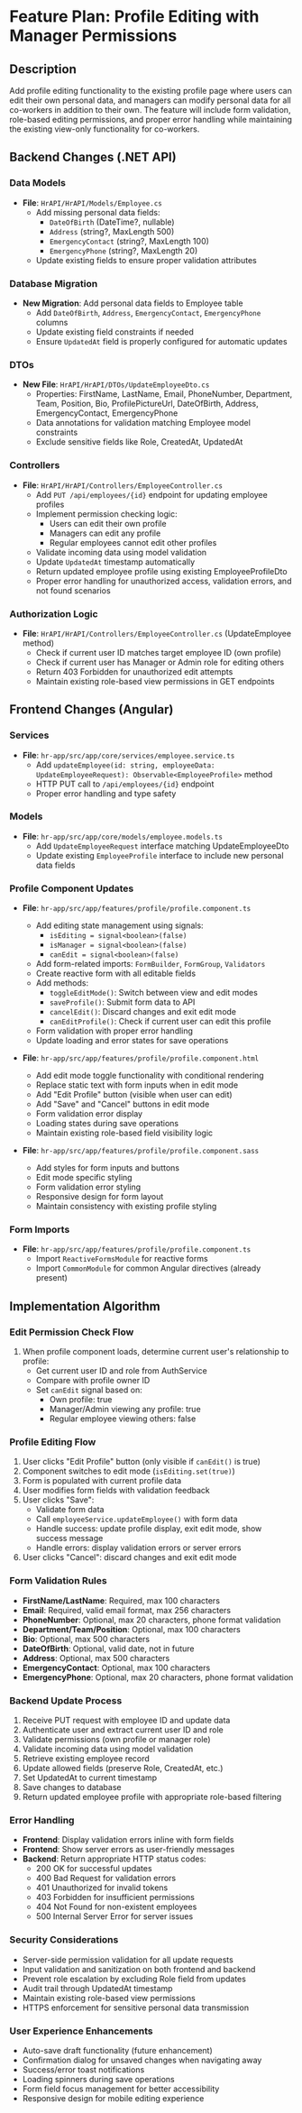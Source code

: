 # Feature Plan: Profile Editing with Manager Permissions

## Description
Add profile editing functionality to the existing profile page where users can edit their own personal data, and managers can modify personal data for all co-workers in addition to their own. The feature will include form validation, role-based editing permissions, and proper error handling while maintaining the existing view-only functionality for co-workers.

## Backend Changes (.NET API)

### Data Models
- **File**: `HrAPI/HrAPI/Models/Employee.cs`
  - Add missing personal data fields:
    - `DateOfBirth` (DateTime?, nullable)
    - `Address` (string?, MaxLength 500)
    - `EmergencyContact` (string?, MaxLength 100)
    - `EmergencyPhone` (string?, MaxLength 20)
  - Update existing fields to ensure proper validation attributes

### Database Migration
- **New Migration**: Add personal data fields to Employee table
  - Add `DateOfBirth`, `Address`, `EmergencyContact`, `EmergencyPhone` columns
  - Update existing field constraints if needed
  - Ensure `UpdatedAt` field is properly configured for automatic updates

### DTOs
- **New File**: `HrAPI/HrAPI/DTOs/UpdateEmployeeDto.cs`
  - Properties: FirstName, LastName, Email, PhoneNumber, Department, Team, Position, Bio, ProfilePictureUrl, DateOfBirth, Address, EmergencyContact, EmergencyPhone
  - Data annotations for validation matching Employee model constraints
  - Exclude sensitive fields like Role, CreatedAt, UpdatedAt

### Controllers
- **File**: `HrAPI/HrAPI/Controllers/EmployeeController.cs`
  - Add `PUT /api/employees/{id}` endpoint for updating employee profiles
  - Implement permission checking logic:
    - Users can edit their own profile
    - Managers can edit any profile
    - Regular employees cannot edit other profiles
  - Validate incoming data using model validation
  - Update `UpdatedAt` timestamp automatically
  - Return updated employee profile using existing EmployeeProfileDto
  - Proper error handling for unauthorized access, validation errors, and not found scenarios

### Authorization Logic
- **File**: `HrAPI/HrAPI/Controllers/EmployeeController.cs` (UpdateEmployee method)
  - Check if current user ID matches target employee ID (own profile)
  - Check if current user has Manager or Admin role for editing others
  - Return 403 Forbidden for unauthorized edit attempts
  - Maintain existing role-based view permissions in GET endpoints

## Frontend Changes (Angular)

### Services
- **File**: `hr-app/src/app/core/services/employee.service.ts`
  - Add `updateEmployee(id: string, employeeData: UpdateEmployeeRequest): Observable<EmployeeProfile>` method
  - HTTP PUT call to `/api/employees/{id}` endpoint
  - Proper error handling and type safety

### Models
- **File**: `hr-app/src/app/core/models/employee.models.ts`
  - Add `UpdateEmployeeRequest` interface matching UpdateEmployeeDto
  - Update existing `EmployeeProfile` interface to include new personal data fields

### Profile Component Updates
- **File**: `hr-app/src/app/features/profile/profile.component.ts`
  - Add editing state management using signals:
    - `isEditing = signal<boolean>(false)`
    - `isManager = signal<boolean>(false)`
    - `canEdit = signal<boolean>(false)`
  - Add form-related imports: `FormBuilder`, `FormGroup`, `Validators`
  - Create reactive form with all editable fields
  - Add methods:
    - `toggleEditMode()`: Switch between view and edit modes
    - `saveProfile()`: Submit form data to API
    - `cancelEdit()`: Discard changes and exit edit mode
    - `canEditProfile()`: Check if current user can edit this profile
  - Form validation with proper error handling
  - Update loading and error states for save operations

- **File**: `hr-app/src/app/features/profile/profile.component.html`
  - Add edit mode toggle functionality with conditional rendering
  - Replace static text with form inputs when in edit mode
  - Add "Edit Profile" button (visible when user can edit)
  - Add "Save" and "Cancel" buttons in edit mode
  - Form validation error display
  - Loading states during save operations
  - Maintain existing role-based field visibility logic

- **File**: `hr-app/src/app/features/profile/profile.component.sass`
  - Add styles for form inputs and buttons
  - Edit mode specific styling
  - Form validation error styling
  - Responsive design for form layout
  - Maintain consistency with existing profile styling

### Form Imports
- **File**: `hr-app/src/app/features/profile/profile.component.ts`
  - Import `ReactiveFormsModule` for reactive forms
  - Import `CommonModule` for common Angular directives (already present)

## Implementation Algorithm

### Edit Permission Check Flow
1. When profile component loads, determine current user's relationship to profile:
   - Get current user ID and role from AuthService
   - Compare with profile owner ID
   - Set `canEdit` signal based on:
     - Own profile: true
     - Manager/Admin viewing any profile: true  
     - Regular employee viewing others: false

### Profile Editing Flow
1. User clicks "Edit Profile" button (only visible if `canEdit()` is true)
2. Component switches to edit mode (`isEditing.set(true)`)
3. Form is populated with current profile data
4. User modifies form fields with validation feedback
5. User clicks "Save":
   - Validate form data
   - Call `employeeService.updateEmployee()` with form data
   - Handle success: update profile display, exit edit mode, show success message
   - Handle errors: display validation errors or server errors
6. User clicks "Cancel": discard changes and exit edit mode

### Form Validation Rules
- **FirstName/LastName**: Required, max 100 characters
- **Email**: Required, valid email format, max 256 characters
- **PhoneNumber**: Optional, max 20 characters, phone format validation
- **Department/Team/Position**: Optional, max 100 characters
- **Bio**: Optional, max 500 characters
- **DateOfBirth**: Optional, valid date, not in future
- **Address**: Optional, max 500 characters
- **EmergencyContact**: Optional, max 100 characters
- **EmergencyPhone**: Optional, max 20 characters, phone format validation

### Backend Update Process
1. Receive PUT request with employee ID and update data
2. Authenticate user and extract current user ID and role
3. Validate permissions (own profile or manager role)
4. Validate incoming data using model validation
5. Retrieve existing employee record
6. Update allowed fields (preserve Role, CreatedAt, etc.)
7. Set UpdatedAt to current timestamp
8. Save changes to database
9. Return updated employee profile with appropriate role-based filtering

### Error Handling
- **Frontend**: Display validation errors inline with form fields
- **Frontend**: Show server errors as user-friendly messages
- **Backend**: Return appropriate HTTP status codes:
  - 200 OK for successful updates
  - 400 Bad Request for validation errors
  - 401 Unauthorized for invalid tokens
  - 403 Forbidden for insufficient permissions
  - 404 Not Found for non-existent employees
  - 500 Internal Server Error for server issues

### Security Considerations
- Server-side permission validation for all update requests
- Input validation and sanitization on both frontend and backend
- Prevent role escalation by excluding Role field from updates
- Audit trail through UpdatedAt timestamp
- Maintain existing role-based view permissions
- HTTPS enforcement for sensitive personal data transmission

### User Experience Enhancements
- Auto-save draft functionality (future enhancement)
- Confirmation dialog for unsaved changes when navigating away
- Success/error toast notifications
- Loading spinners during save operations
- Form field focus management for better accessibility
- Responsive design for mobile editing experience

